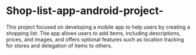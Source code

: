 # Shop-list-app-android-project-
This project focused on developing a mobile app to help users by creating a shopping list. The app allows users to add items, including descriptions, prices, and images, and offers optional features such as location tracking for stores and delegation of items to others.
